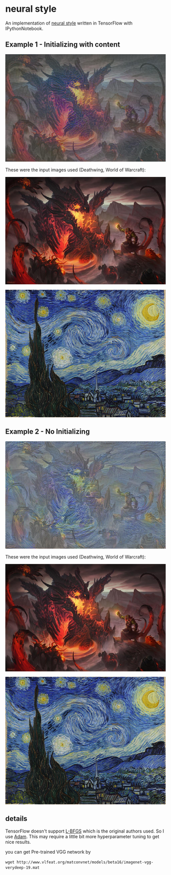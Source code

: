 # neural style

An implementation of [neural style][paper] written in TensorFlow with IPythonNotebook.

## Example 1 - Initializing with content

![output](images/output_deathwing_initial.jpg)

These were the input images used (Deathwing, World of Warcraft):

![input-content](images/deathwing.jpg)

![input-style](images/style1.jpg)

## Example 2 - No Initializing

![output](images/output_deathwing.jpg)

These were the input images used (Deathwing, World of Warcraft):

![input-content](images/deathwing.jpg)

![input-style](images/style1.jpg)

## details

TensorFlow doesn't support [L-BFGS][l-bfgs] which is the original authors used.
So I use [Adam][adam]. This may require a little bit more hyperparameter tuning to get nice results.

you can get Pre-trained VGG network by

`wget http://www.vlfeat.org/matconvnet/models/beta16/imagenet-vgg-verydeep-19.mat`

[paper]: http://arxiv.org/pdf/1508.06576v2.pdf
[l-bfgs]: https://en.wikipedia.org/wiki/Limited-memory_BFGS
[adam]: http://arxiv.org/abs/1412.6980
